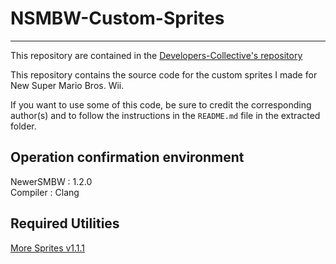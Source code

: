 # NSMBW-Custom-Sprites
----------------------------------------------------------------------
This repository are contained in the [Developers-Collective's repository](https://github.com/Developers-Collective/NSMBW-Custom-Sprites/tree/main)

This repository contains the source code for the custom sprites I made for New Super Mario Bros. Wii.

If you want to use some of this code, be sure to credit the corresponding author(s) and to follow the instructions in the `README.md` file in the extracted folder.

## Operation confirmation environment  
NewerSMBW : 1.2.0  
Compiler : Clang  

## Required Utilities
[More Sprites v1.1.1](https://github.com/Synell/NSMBW-Custom-Sprites/tree/main/Utility/MoreSprites)
